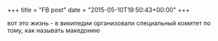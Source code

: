 +++
title = "FB post"
date = "2015-05-10T19:50:43+00:00"
+++

вот это жизнь - в википедии организовали специальный комитет по тому, как называть македонию



